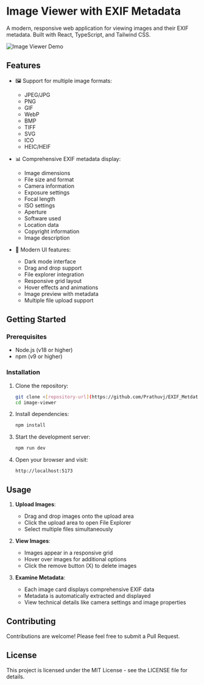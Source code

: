 # Image Viewer with EXIF Metadata

A modern, responsive web application for viewing images and their EXIF metadata. Built with React, TypeScript, and Tailwind CSS.

![Image Viewer Demo](https://images.unsplash.com/photo-1507842217343-583bb7270b66?w=1200&h=400&fit=crop)

## Features

- 🖼️ Support for multiple image formats:
  - JPEG/JPG
  - PNG
  - GIF
  - WebP
  - BMP
  - TIFF
  - SVG
  - ICO
  - HEIC/HEIF

- 📊 Comprehensive EXIF metadata display:
  - Image dimensions
  - File size and format
  - Camera information
  - Exposure settings
  - Focal length
  - ISO settings
  - Aperture
  - Software used
  - Location data
  - Copyright information
  - Image description

- 💫 Modern UI features:
  - Dark mode interface
  - Drag and drop support
  - File explorer integration
  - Responsive grid layout
  - Hover effects and animations
  - Image preview with metadata
  - Multiple file upload support


## Getting Started

### Prerequisites

- Node.js (v18 or higher)
- npm (v9 or higher)

### Installation

1. Clone the repository:
   ```bash
   git clone <[repository-url](https://github.com/Prathuvj/EXIF_Metdata_Viewer/)>
   cd image-viewer
   ```

2. Install dependencies:
   ```bash
   npm install
   ```

3. Start the development server:
   ```bash
   npm run dev
   ```

4. Open your browser and visit:
   ```
   http://localhost:5173
   ```

## Usage

1. **Upload Images**:
   - Drag and drop images onto the upload area
   - Click the upload area to open File Explorer
   - Select multiple files simultaneously

2. **View Images**:
   - Images appear in a responsive grid
   - Hover over images for additional options
   - Click the remove button (X) to delete images

3. **Examine Metadata**:
   - Each image card displays comprehensive EXIF data
   - Metadata is automatically extracted and displayed
   - View technical details like camera settings and image properties

## Contributing

Contributions are welcome! Please feel free to submit a Pull Request.

## License

This project is licensed under the MIT License - see the LICENSE file for details.
